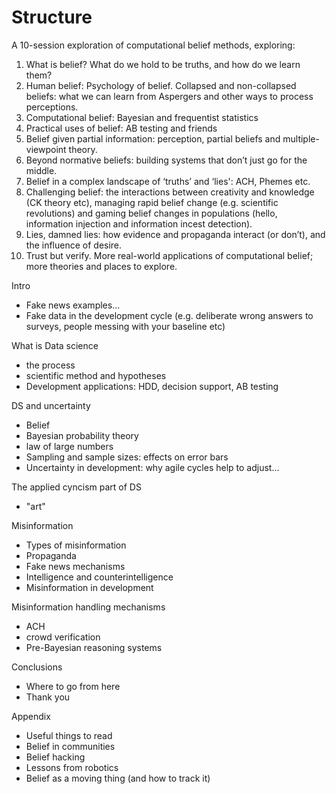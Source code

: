 # Structure

A 10-session exploration of computational belief methods, exploring:

1. What is belief? What do we hold to be truths, and how do we learn them?
2. Human belief: Psychology of belief. Collapsed and non-collapsed beliefs: what we can learn from Aspergers and other ways to process perceptions.
3. Computational belief: Bayesian and frequentist statistics
4. Practical uses of belief: AB testing and friends
5. Belief given partial information: perception, partial beliefs and multiple-viewpoint theory.
6. Beyond normative beliefs: building systems that don’t just go for the middle.
7. Belief in a complex landscape of ‘truths’ and ‘lies': ACH, Phemes etc.
8. Challenging belief: the interactions between creativity and knowledge \(CK theory etc\), managing rapid belief change \(e.g. scientific revolutions\) and gaming belief changes in populations \(hello, information injection and information incest detection\).
9. Lies, damned lies: how evidence and propaganda interact \(or don’t\), and the influence of desire.
10. Trust but verify. More real-world applications of computational belief; more theories and places to explore.

Intro

* Fake news examples...
* Fake data in the development cycle \(e.g. deliberate wrong answers to surveys, people messing with your baseline etc\)

What is Data science

* the process
* scientific method and hypotheses
* Development applications: HDD, decision support, AB testing

DS and uncertainty

* Belief
* Bayesian probability theory
* law of large numbers
* Sampling and sample sizes: effects on error bars
* Uncertainty in development: why agile cycles help to adjust...

The applied cyncism part of DS

* "art"

Misinformation

* Types of misinformation
* Propaganda
* Fake news mechanisms
* Intelligence and counterintelligence
* Misinformation in development

Misinformation handling mechanisms

* ACH
* crowd verification
* Pre-Bayesian reasoning systems

Conclusions

* Where to go from here
* Thank you

Appendix

* Useful things to read
* Belief in communities
* Belief hacking
* Lessons from robotics
* Belief as a moving thing \(and how to track it\)



